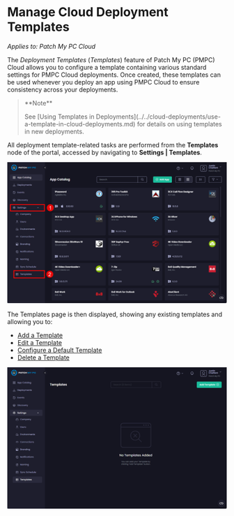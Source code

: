 # Manage Cloud Deployment Templates

_Applies to: Patch My PC Cloud_

The _Deployment Templates_ (_Templates_) feature of Patch My PC (PMPC) Cloud allows you to configure a template containing various standard settings for PMPC Cloud deployments. Once created, these templates can be used whenever you deploy an app using PMPC Cloud to ensure consistency across your deployments.

<blockquote class="wp-block-quote">
<p>**Note**</p>
<p>See [Using Templates in Deployments](../../cloud-deployments/use-a-template-in-cloud-deployments.md) for details on using templates in new deployments.</p>
</blockquote>

All deployment template-related tasks are performed from the **Templates** node of the portal, accessed by navigating to **Settings | Templates**.

![Navigating to "Settings | Templates"](/_images/image-(273).png "Navigating to “Settings | Templates”")

The Templates page is then displayed, showing any existing templates and allowing you to:

* [Add a Template](add-a-cloud-deployment-template.md)
* [Edit a Template](edit-a-cloud-deployment-template.md)
* [Configure a Default Template](configure-a-default-cloud-deployment-template.md)
* [Delete a Template](delete-a-cloud-deployment-template.md)

!["Templates" page](/_images/image-(274).png "“Templates” page")